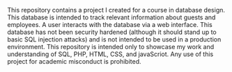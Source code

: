 This repository contains a project I created for a course in database design. This database is intended to track relevant information about guests and employees. A user interacts with the database via a web interface.  This database has not been security hardened (although it should stand up to basic SQL injection attacks) and is not intended to be used in a production environment.  This repository is intended only to showcase my work and understanding of SQL, PHP, HTML, CSS, and javaScriot.  Any use of this project for academic misconduct is prohibited.
